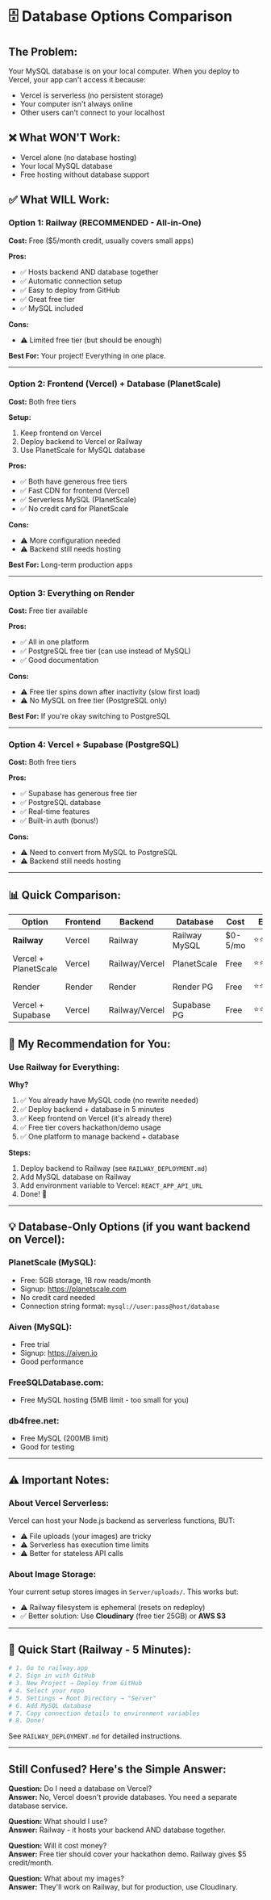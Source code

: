 # 🗄️ Database Options Comparison

## The Problem:
Your MySQL database is on your local computer. When you deploy to Vercel, your app can't access it because:
- Vercel is serverless (no persistent storage)
- Your computer isn't always online
- Other users can't connect to your localhost

## ❌ What WON'T Work:
- Vercel alone (no database hosting)
- Your local MySQL database
- Free hosting without database support

## ✅ What WILL Work:

### **Option 1: Railway (RECOMMENDED - All-in-One)**
**Cost:** Free ($5/month credit, usually covers small apps)

**Pros:**
- ✅ Hosts backend AND database together
- ✅ Automatic connection setup
- ✅ Easy to deploy from GitHub
- ✅ Great free tier
- ✅ MySQL included

**Cons:**
- ⚠️ Limited free tier (but should be enough)

**Best For:** Your project! Everything in one place.

---

### **Option 2: Frontend (Vercel) + Database (PlanetScale)**
**Cost:** Both free tiers

**Setup:**
1. Keep frontend on Vercel
2. Deploy backend to Vercel or Railway
3. Use PlanetScale for MySQL database

**Pros:**
- ✅ Both have generous free tiers
- ✅ Fast CDN for frontend (Vercel)
- ✅ Serverless MySQL (PlanetScale)
- ✅ No credit card for PlanetScale

**Cons:**
- ⚠️ More configuration needed
- ⚠️ Backend still needs hosting

**Best For:** Long-term production apps

---

### **Option 3: Everything on Render**
**Cost:** Free tier available

**Pros:**
- ✅ All in one platform
- ✅ PostgreSQL free tier (can use instead of MySQL)
- ✅ Good documentation

**Cons:**
- ⚠️ Free tier spins down after inactivity (slow first load)
- ⚠️ No MySQL on free tier (PostgreSQL only)

**Best For:** If you're okay switching to PostgreSQL

---

### **Option 4: Vercel + Supabase (PostgreSQL)**
**Cost:** Both free tiers

**Pros:**
- ✅ Supabase has generous free tier
- ✅ PostgreSQL database
- ✅ Real-time features
- ✅ Built-in auth (bonus!)

**Cons:**
- ⚠️ Need to convert from MySQL to PostgreSQL
- ⚠️ Backend still needs hosting

---

## 📊 Quick Comparison:

| Option | Frontend | Backend | Database | Cost | Ease | Best For |
|--------|----------|---------|----------|------|------|----------|
| **Railway** | Vercel | Railway | Railway MySQL | $0-5/mo | ⭐⭐⭐⭐⭐ | **YOU!** |
| Vercel + PlanetScale | Vercel | Railway/Vercel | PlanetScale | Free | ⭐⭐⭐⭐ | Production |
| Render | Render | Render | Render PG | Free | ⭐⭐⭐ | PostgreSQL users |
| Vercel + Supabase | Vercel | Railway/Vercel | Supabase PG | Free | ⭐⭐⭐ | Modern stack |

## 🎯 My Recommendation for You:

### **Use Railway for Everything:**

**Why?**
1. ✅ You already have MySQL code (no rewrite needed)
2. ✅ Deploy backend + database in 5 minutes
3. ✅ Keep frontend on Vercel (it's already there)
4. ✅ Free tier covers hackathon/demo usage
5. ✅ One platform to manage backend + database

**Steps:**
1. Deploy backend to Railway (see `RAILWAY_DEPLOYMENT.md`)
2. Add MySQL database on Railway
3. Add environment variable to Vercel: `REACT_APP_API_URL`
4. Done! 🎉

---

## 💡 Database-Only Options (if you want backend on Vercel):

### **PlanetScale (MySQL):**
- Free: 5GB storage, 1B row reads/month
- Signup: https://planetscale.com
- No credit card needed
- Connection string format: `mysql://user:pass@host/database`

### **Aiven (MySQL):**
- Free trial
- Signup: https://aiven.io
- Good performance

### **FreeSQLDatabase.com:**
- Free MySQL hosting (5MB limit - too small for you)

### **db4free.net:**
- Free MySQL (200MB limit)
- Good for testing

---

## ⚠️ Important Notes:

### **About Vercel Serverless:**
Vercel can host your Node.js backend as serverless functions, BUT:
- ⚠️ File uploads (your images) are tricky
- ⚠️ Serverless has execution time limits
- ⚠️ Better for stateless API calls

### **About Image Storage:**
Your current setup stores images in `Server/uploads/`. This works but:
- ⚠️ Railway filesystem is ephemeral (resets on redeploy)
- ✅ Better solution: Use **Cloudinary** (free tier 25GB) or **AWS S3**

---

## 🚀 Quick Start (Railway - 5 Minutes):

```bash
# 1. Go to railway.app
# 2. Sign in with GitHub
# 3. New Project → Deploy from GitHub
# 4. Select your repo
# 5. Settings → Root Directory → "Server"
# 6. Add MySQL database
# 7. Copy connection details to environment variables
# 8. Done!
```

See `RAILWAY_DEPLOYMENT.md` for detailed instructions.

---

## Still Confused? Here's the Simple Answer:

**Question:** Do I need a database on Vercel?  
**Answer:** No, Vercel doesn't provide databases. You need a separate database service.

**Question:** What should I use?  
**Answer:** Railway - it hosts your backend AND database together.

**Question:** Will it cost money?  
**Answer:** Free tier should cover your hackathon demo. Railway gives $5 credit/month.

**Question:** What about my images?  
**Answer:** They'll work on Railway, but for production, use Cloudinary.
